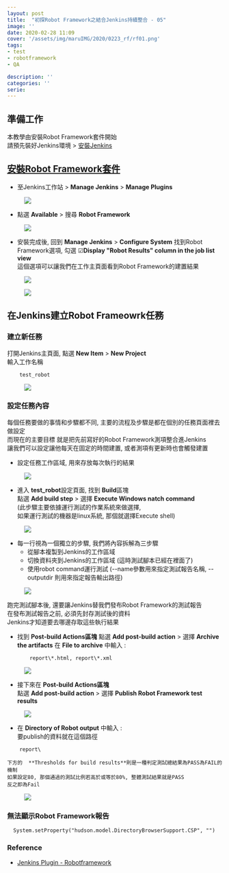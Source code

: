```yaml
---
layout: post
title:  "初探Robot Framework之結合Jenkins持續整合 - 05"
image: ''
date: 2020-02-28 11:09
cover: '/assets/img/maruIMG/2020/0223_rf/rf01.png'
tags:
- test
- robotframework
- QA

description: ''
categories: ''
serie: 
---
```


## 準備工作

本教學由安裝Robot Framework套件開始  
請預先裝好Jenkins環境 > [安裝Jenkins](https://jenkins.io/download/)

## [安裝Robot Framework套件](https://plugins.jenkins.io/robot/)

* 至Jenkins工作站 > **Manage Jenkins** > **Manage Plugins**

<figure class="foto-legenda">
	<img src="{{"/assets/img/maruIMG/2020/0228_rf/install/00.jpg"}}">
</figure>

* 點選 **Available** > 搜尋 **Robot Framework**

<figure class="foto-legenda">
	<img src="{{"/assets/img/maruIMG/2020/0228_rf/install/02.jpg"}}">
</figure>

* 安裝完成後, 回到 **Manage Jenkins** >  **Configure System**
  找到Robot Framework選項, 勾選 ☑**Display "Robot Results" column in the job list view**  
  這個選項可以讓我們在工作主頁面看到Robot Framework的建置結果

<figure class="foto-legenda">
	<img src="{{"/assets/img/maruIMG/2020/0228_rf/02.jpg"}}">
</figure>


<figure class="foto-legenda">
	<img src="{{"/assets/img/maruIMG/2020/0228_rf/install/03.jpg"}}">
</figure>


## 在Jenkins建立Robot Frameowrk任務

### 建立新任務
打開Jenkins主頁面, 點選 **New Item** > **New Project**  
輸入工作名稱
```
    test_robot
```
<figure class="foto-legenda">
	<img src="{{"/assets/img/maruIMG/2020/0228_rf/install/03.jpg"}}">
</figure>

### 設定任務內容
每個任務要做的事情和步驟都不同, 
主要的流程及步驟是都在個別的任務頁面裡去做設定  
而現在的主要目標  就是把先前寫好的Robot Framework測項整合進Jenkins  
讓我們可以設定讓他每天在固定的時間建置, 或者測項有更新時也會觸發建置   

* 設定任務工作區域, 用來存放每次執行的結果  

<figure class="foto-legenda">
	<img src="{{"/assets/img/maruIMG/2020/0228_rf/c04
  .jpg"}}">
</figure>

* 進入 **test_robot**設定頁面, 找到 **Build**區塊   
  點選 **Add build step** > 選擇 **Execute Windows natch command**  
  (此步驟主要依據運行測試的作業系統來做選擇,  
  如果運行測試的機器是linux系統, 那個就選擇Execute shell) 

<figure class="foto-legenda">
	<img src="{{"/assets/img/maruIMG/2020/0228_rf/c01.jpg"}}">
</figure>

* 每一行視為一個獨立的步驟, 我們將內容拆解為三步驟
  * 從腳本複製到Jenkins的工作區域
  * 切換資料夾到Jenkins的工作區域 (這時測試腳本已經在裡面了)
  * 使用robot command運行測試
    (--name參數用來指定測試報告名稱, --outputdir 則用來指定報告輸出路徑)

<figure class="foto-legenda">
	<img src="{{"/assets/img/maruIMG/2020/0228_rf/c05.jpg"}}">
</figure>

跑完測試腳本後, 還要讓Jenkins替我們發布Robot Framework的測試報告  
在發布測試報告之前, 必須先封存測試後的資料  
Jenkins才知道要去哪邊存取這些執行結果  

  * 找到 **Post-build Actions區塊**
    點選 **Add post-build action** > 選擇 **Archive the artifacts**
    在 **File to archive** 中輸入 :
    ```
        report\*.html, report\*.xml
    ```
<figure class="foto-legenda">
	<img src="{{"/assets/img/maruIMG/2020/0228_rf/c06.jpg"}}">
</figure>

  * 接下來在 **Post-build Actions區塊**  
    點選 **Add post-build action** > 選擇 **Publish Robot Framework  test results**  

<figure class="foto-legenda">
	<img src="{{"/assets/img/maruIMG/2020/0228_rf/c03.jpg"}}">
</figure>

  * 在 **Directory of Robot output** 中輸入 :  
    要publish的資料就在這個路徑  
  ```
      report\
  ```

    下方的  **Thresholds for build results**則是一種判定測試總結果為PASS為FAIL的機制   
    如果設定80, 那個通過的測試比例若高於或等於80%, 整體測試結果就是PASS  
    反之即為Fail  

<figure class="foto-legenda">
	<img src="{{"/assets/img/maruIMG/2020/0228_rf/c07.jpg"}}">
</figure>









### 無法顯示Robot Framework報告
```
  System.setProperty("hudson.model.DirectoryBrowserSupport.CSP", "")
```

### Reference
* [Jenkins Plugin - Robotframework](https://plugins.jenkins.io/robot/)